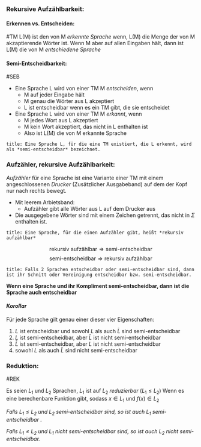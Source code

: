 ### Rekursive Aufzählbarkeit:

#### Erkennen vs. Entscheiden:
#TM 
L(M) ist den von M *erkennte Sprache* wenn, L(M) die Menge der von M akzaptierende Wörter ist.
Wenn M aber auf allen Eingaben hält, dann ist L(M) die von M *entschiedene Sprache*

#### Semi-Entscheidbarkeit:
#SEB

- Eine Sprache L wird von einer TM M *entscheiden*, wenn 
	- M auf jeder Eingabe hält
	- M genau die Wörter aus L akzeptiert
	- L ist entscheidbar wenn es ein TM gibt, die sie entscheidet
- Eine Sprache L wird von einer TM M *erkannt*, wenn
	- M jedes Wort aus L akzeptiert
	- M kein Wort akzeptiert, das nicht in L enthalten ist
	- Also ist L(M) die von M erkannte Sprache

```ad-abstract
title: Eine Sprache L, für die eine TM existiert, die L erkennt, wird als *semi-entscheidbar* bezeichnet.
```

### Aufzähler, rekursive Aufzählbarkeit:

*Aufzähler* für eine Sprache ist eine Variante einer TM mit einem angeschlossenen *Drucker* (Zusätzlicher Ausgabeband) auf dem der Kopf nur nach rechts bewegt.
- Mit leerem Arbietsband:
	- Aufzähler gibt alle Wörter aus L auf dem Drucker aus
- Die ausgegebene Wörter sind mit einem Zeichen getrennt, das nicht in $\Sigma$ enthalten ist.

```ad-abstract
title: Eine Sprache, für die einen Aufzähler gibt, heißt *rekursiv aufzählbar*
```

$$\text{rekursiv aufzählbar} \Rightarrow \text{semi-entscheidbar}$$
$$\text{semi-entscheidbar} \Rightarrow \text{rekursiv aufzählbar}$$

```ad-note
title: Falls 2 Sprachen entscheidbar oder semi-entscheidbar sind, dann ist ihr Schnitt oder Vereinigung entscheidbar bzw. semi-entscheidbar.
```

**Wenn eine Sprache und ihr Kompliment semi-entscheidbar, dann ist die Sprache auch entscheidbar**

#### *Korollar*
Für jede Sprache gilt genau einer dieser vier Eigenschaften:
1. $L$ ist entscheidbar und sowohl $L$ als auch $\bar{L}$ sind semi-entscheidbar
2. $L$ ist semi-entscheidbar, aber $\bar{L}$ ist nicht semi-entscheidbar
3. $\bar{L}$ ist semi-entscheidbar, aber $L$ ist nicht semi-entscheidbar
4. sowohl $L$ als auch $\bar{L}$ sind nicht semi-entscheidbar

### Reduktion:
#REK

Es seien $L_1$ und $L_2$ Sprachen, $L_1$ ist auf $L_2$ *reduzierbar* $(L_1 \le L_2)$ Wenn es eine berechenbare Funktion gibt, sodass $x \in L_1$ und $f(x) \in L_2$

*Falls $L_1 \le L_2$ und $L_2$ semi-entscheidbar sind, so ist auch $L_1$ semi-entscheidbar .*


*Falls $L_1 \le L_2$ und $L_1$ nicht semi-entscheidbar sind, so ist auch $L_2$ nicht semi-entscheidbar.*